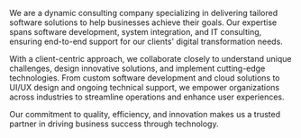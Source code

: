 We are a dynamic consulting company specializing in delivering tailored software solutions to help businesses achieve their goals. Our expertise spans software development, system integration, and IT consulting, ensuring end-to-end support for our clients' digital transformation needs.

With a client-centric approach, we collaborate closely to understand unique challenges, design innovative solutions, and implement cutting-edge technologies. From custom software development and cloud solutions to UI/UX design and ongoing technical support, we empower organizations across industries to streamline operations and enhance user experiences.

Our commitment to quality, efficiency, and innovation makes us a trusted partner in driving business success through technology.
